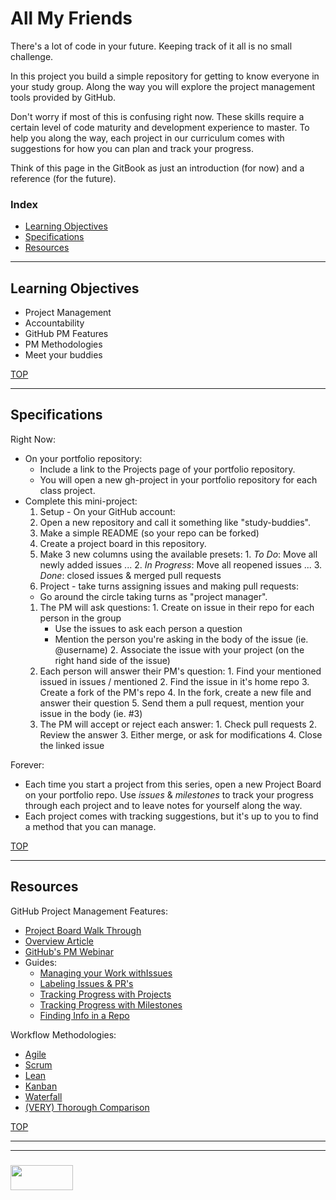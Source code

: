 # All My Friends


There's a lot of code in your future.  Keeping track of it all is no small challenge.  

In this project you build a simple repository for getting to know everyone in your study group. Along the way you will explore the project management tools provided by GitHub.

Don't worry if most of this is confusing right now.  These skills require a certain level of code maturity and development experience to master.  To help you along the way, each project in our curriculum comes with suggestions for how you can plan and track your progress.

Think of this page in the GitBook as just an introduction (for now) and a reference  (for the future). 


### Index
* [Learning Objectives](#learning-objectives)
* [Specifications](#specification)
* [Resources](#resources)

-------------

## Learning Objectives

* Project Management
* Accountability
* GitHub PM Features
* PM Methodologies
* Meet your buddies

[TOP](#index)

---

## Specifications


Right Now:
* On your portfolio repository: 
  * Include a link to the Projects page of your portfolio repository.  
  * You will open a new gh-project in your portfolio repository for each class project.
* Complete this mini-project:
  1. Setup - On your GitHub account:
    1. Open a new repository and call it something like "study-buddies".
    2. Make a simple README (so your repo can be forked)
    3. Create a project board in this repository.
    4. Make 3 new columns using the available presets:
      1. _To Do_: Move all newly added issues ...
      2. _In Progress_: Move all reopened issues ...
      3. _Done_: closed issues & merged pull requests 
  2. Project - take turns assigning issues and making pull requests:
    * Go around the circle taking turns as "project manager".
    1. The PM will ask questions:
      1. Create on issue in their repo for each person in the group
        * Use the issues to ask each person a question
        * Mention the person you're asking in the body of the issue (ie. @username)
      2. Associate the issue with your project (on the right hand side of the issue)
    2. Each person will answer their PM's question:
      1. Find your mentioned issued in issues / mentioned
      2. Find the issue in it's home repo
      3. Create a fork of the PM's repo
      4. In the fork, create a new file and answer their question
      5. Send them a pull request, mention your issue in the body (ie. #3)
    3. The PM will accept or reject each answer:
      1. Check pull requests
      2. Review the answer
      3. Either merge, or ask for modifications
      4. Close the linked issue



Forever:
* Each time you start a project from this series, open a new Project Board on your portfolio repo.  Use _issues_ & _milestones_ to track your progress through each project and to leave notes for yourself along the way.
* Each project comes with tracking suggestions, but it's up to you to find a method that you can manage.


[TOP](#index)


---

## Resources

GitHub Project Management Features:
* [Project Board Walk Through](https://medium.com/@dawsonbotsford/how-to-use-github-projects-aa15a8411b72)
* [Overview Article](https://www.lullabot.com/articles/managing-projects-with-github)
* [GitHub's PM Webinar](https://www.youtube.com/watch?v=6fByt0o4UYs)
* Guides:
  * [Managing your Work withIssues](https://help.github.com/articles/managing-your-work-with-issues/)
  * [Labeling Issues & PR's](https://help.github.com/articles/labeling-issues-and-pull-requests/)
  * [Tracking Progress with Projects](https://help.github.com/articles/tracking-the-progress-of-your-work-with-project-boards/)
  * [Tracking Progress with Milestones](https://help.github.com/articles/tracking-the-progress-of-your-work-with-milestones/)
  * [Finding Info in a Repo](https://help.github.com/articles/finding-information-in-a-repository/)


Workflow Methodologies:
* [Agile](https://www.visualstudio.com/learn/what-is-agile/)
* [Scrum](https://www.scrum.org/resources/what-is-scrum)
* [Lean](http://www.disciplinedagiledelivery.com/lean-principles/)
* [Kanban](https://www.sitepoint.com/how-why-to-use-the-kanban-methodology-for-software-development/)
* [Waterfall](https://airbrake.io/blog/sdlc/waterfall-model)
* [(VERY) Thorough Comparison](https://www.smartsheet.com/agile-vs-scrum-vs-waterfall-vs-kanban)


[TOP](#index)


___
___
### <a href="http://elewa.education/blog" target="_blank"><img src="https://user-images.githubusercontent.com/18554853/34921062-506450ae-f97d-11e7-875f-6feeb26ad72d.png" width="100" height="40"/></a>